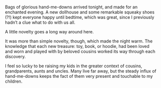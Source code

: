 Bags of glorious hand-me-downs arrived tonight, and made for an enchanted evening. A new dollhouse and some remarkable squeaky shoes (?!) kept everyone happy until bedtime, which was great, since I previously hadn’t a clue what to do with us all.

A little novelty goes a long way around here.

It was more than simple novelty, though, which made the night warm. The knowledge that each new treasure: toy, book, or hoodie, had been loved and worn and played with by beloved cousins worked its way through each discovery.

I feel so lucky to be raising my kids in the greater context of cousins, grandparents, aunts and uncles. Many live far away, but the steady influx of hand-me-downs keeps the fact of them very present and touchable to my children.